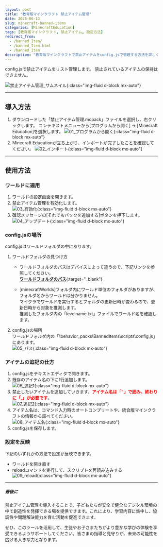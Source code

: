 ```yaml
---
layout: post
title: "教育版マインクラフト 禁止アイテム管理"
date: 2025-06-13
slug: minecraft-banned-items
categories: [MinecraftEducation]
tags: [教育版マインクラフト, 禁止アイテム, 設定方法]
redirect_from:
  - /banned_Item/
  - /banned_Item.html
  - /banned_Item
description: "教育版マインクラフトで禁止アイテムをconfig.jsで管理する方法を詳しく解説します。"
---
```


<!-- # 教育版マインクラフト 禁止アイテム管理 -->

config.jsで禁止アイテムをリスト管理します。  禁止されているアイテムの保持はできません。  

![禁止アイテム管理_サムネイル](/assets/images/blog/2025-06-24-minecraft-banned-items/00_禁止アイテム管理_サムネイル.webp){:class="img-fluid d-block mx-auto"}

***

## 導入方法
1. ダウンロードした「禁止アイテム管理.mcpack」ファイルを選択し、右クリックします。
    コンテキストメニューから[プログラムから開く] -> [Minecraft Education]を選択します。
    ![01_プログラムから開く](/assets/images/blog/2025-06-24-minecraft-banned-items/01.webp){:class="img-fluid d-block mx-auto"}
1.  Minecraft Educationが立ち上がり、インポートが完了したことを確認してください。
    ![02_インポート](/assets/images/blog/2025-06-24-minecraft-banned-items/02.webp){:class="img-fluid d-block mx-auto"}

***

## 使用方法

### ワールドに適用

1. ワールドの設定画面を開きます。
1. 禁止アイテム管理を有効化します。  
   ![03_有効化](/assets/images/blog/2025-06-24-minecraft-banned-items/03.webp){:class="img-fluid d-block mx-auto"}
1. 確認メッセージの[それでもパックを追加する]ボタンを押下します。  
   ![04_アップデート](/assets/images/blog/2025-06-24-minecraft-banned-items/04.webp){:class="img-fluid d-block mx-auto"}

### config.jsの場所

config.jsはワールドフォルダの中にあります。

1. ワールドフォルダの見つけ方
    - ワールドフォルダのパスはデバイスによって違うので、下記リンクを参照してください。  
        [**ワールドフォルダのパス**](https://edusupport.minecraft.net/hc/en-us/articles/4404785703316-Location-of-World-Files){:target="_blank"}

    - [minecraftWorlds]フォルダ内にワールド単位のフォルダがありますが、フォルダ名からワールドは分かりません。  
        マイクラでワールドを実行するとフォルダの更新日時が変わるので、更新日時から対象を推測します。  
        推測したフォルダ内の「levelname.txt」ファイルでワールド名を確認します。

1. config.jsの場所  
    ワールドフォルダ内の「\behavior_packs\BannedItems\scripts\config.js」にあります。  
    ![05_パス](/assets/images/blog/2025-06-24-minecraft-banned-items/05.webp){:class="img-fluid d-block mx-auto"}

### アイテムの追記の仕方

1. config.jsをテキストエディタで開きます。
1. 既存のアイテム名の下に1行追加します。  
    ![06_追記1](/assets/images/blog/2025-06-24-minecraft-banned-items/06.webp){:class="img-fluid d-block mx-auto"}
1. 禁止したいアイテムを追加していきます。**<span style="color: #ff0000;">アイテム名は「"」で囲み、終わりに「,」が必要です</span>**。  
    ![07_追記2](/assets/images/blog/2025-06-24-minecraft-banned-items/07.webp){:class="img-fluid d-block mx-auto"}
1. アイテム名は、コマンド入力時のオートコンプリートや、統合版マインクラフトの情報から調べてください。  
    ![08_アイテム名](/assets/images/blog/2025-06-24-minecraft-banned-items/08.webp){:class="img-fluid d-block mx-auto"}
1. config.jsを保存します。

### 設定を反映

下記のいずれかの方法で設定が反映できます。

- ワールドを開き直す
- reloadコマンドを実行して、スクリプトを再読み込みする  
    ![09_reload](/assets/images/blog/2025-06-24-minecraft-banned-items/09_reload.webp){:class="img-fluid d-block mx-auto"}


***

##### 最後に

禁止アイテム管理を導入することで、子どもたちが安全で健全なデジタル環境の中で創造性を発揮できる場を提供できます。これにより、学習内容に集中し、協調性や問題解決能力を育む活動を促進できます。

ぜひ、このツールを活用して、生徒やお子さまたちがより豊かな学びの体験を享受できるようサポートしてください。皆さまの指導と見守りが、未来の可能性を広げる大きな力となります。